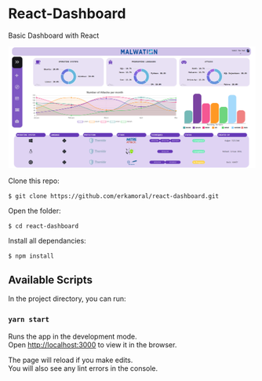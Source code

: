 # React-Dashboard

Basic Dashboard with React

![plot](https://github.com/erkamoral/react-dashboard/blob/dev1/src/assets/img/malwation_image.png?raw=true "Title")

Clone this repo:

```
$ git clone https://github.com/erkamoral/react-dashboard.git
```

Open the folder:

```
$ cd react-dashboard
```

Install all dependancies:

```
$ npm install
```

## Available Scripts

In the project directory, you can run:

### `yarn start`

Runs the app in the development mode.\
Open [http://localhost:3000](http://localhost:3000) to view it in the browser.

The page will reload if you make edits.\
You will also see any lint errors in the console.

